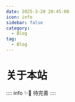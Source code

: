 ```yaml
---
date: 2025-3-20 20:45:00
icon: info
sidebar: false
category:
  - Blog
tag:
  - Blog
---
```

# 关于本站

:::: info ✨📒
   待完善
::::

